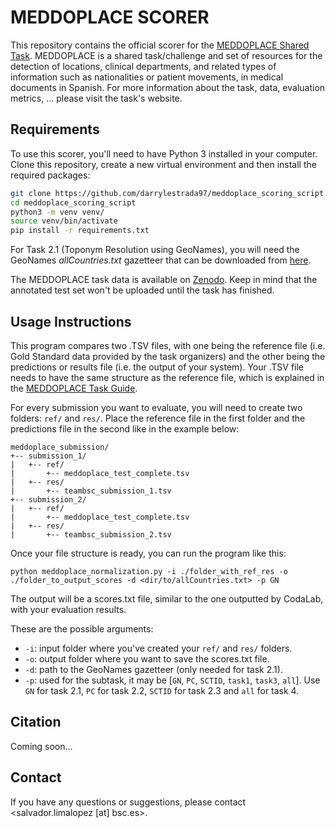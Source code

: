 # MEDDOPLACE SCORER

This repository contains the official scorer for the [MEDDOPLACE Shared Task](https://temu.bsc.es/meddoplace). 
MEDDOPLACE is a shared task/challenge and set of resources for the detection of locations, clinical departments, and related types of information such as nationalities or patient movements, in medical documents in Spanish.
For more information about the task, data, evaluation metrics, ... please visit the task's website.

## Requirements
To use this scorer, you'll need to have Python 3 installed in your computer. Clone this repository, create a new virtual environment and then install the required packages:

```bash
git clone https://github.com/darrylestrada97/meddoplace_scoring_script
cd meddoplace_scoring_script
python3 -m venv venv/
source venv/bin/activate
pip install -r requirements.txt
```

For Task 2.1 (Toponym Resolution using GeoNames), you will need the GeoNames *allCountries.txt* gazetteer that can be downloaded from [here](http://download.geonames.org/export/dump/allCountries.zip).

The MEDDOPLACE task data is available on [Zenodo](https://doi.org/10.5281/zenodo.7707566). Keep in mind that the annotated test set won't be uploaded until the task has finished.

## Usage Instructions

This program compares two .TSV files, with one being the reference file (i.e. Gold Standard data provided by the task organizers)
and the other being the predictions or results file (i.e. the output of your system). Your .TSV file needs to have the same structure as the reference file,
which is explained in the [MEDDOPLACE Task Guide]().

For every submission you want to evaluate, you will need to create two folders: `ref/` and `res/`. 
Place the reference file in the first folder and the predictions file in the second like in the example below:

``` 
meddoplace_submission/
+-- submission_1/
|   +-- ref/
|       +-- meddoplace_test_complete.tsv
|   +-- res/
|       +-- teambsc_submission_1.tsv
+-- submission_2/
|   +-- ref/
|       +-- meddoplace_test_complete.tsv
|   +-- res/
|       +-- teambsc_submission_2.tsv     
```

Once your file structure is ready, you can run the program like this:
```
python meddoplace_normalization.py -i ./folder_with_ref_res -o ./folder_to_output_scores -d <dir/to/allCountries.txt> -p GN
```

The output will be a scores.txt file, similar to the one outputted by CodaLab, with your evaluation results.

These are the possible arguments:

- `-i`: input folder where you've created your `ref/` and `res/` folders.
- `-o`: output folder where you want to save the scores.txt file.
- `-d`: path to the GeoNames gazetteer (only needed for task 2.1).
- `-p`: used for the subtask, it may be [`GN`, `PC`, `SCTID`, `task1`, `task3`, `all`]. 
Use `GN` for task 2.1, `PC` for task 2.2, `SCTID` for task 2.3 and `all` for task 4.

## Citation

Coming soon...

## Contact
If you have any questions or suggestions, please contact <salvador.limalopez [at] bsc.es>.